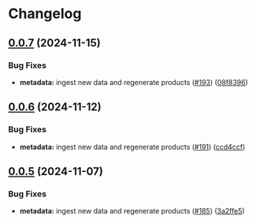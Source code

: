 # Changelog

## [0.0.7](https://github.com/launchdarkly/sdk-meta/compare/api-js/v0.0.6...api-js/v0.0.7) (2024-11-15)


### Bug Fixes

* **metadata:** ingest new data and regenerate products ([#193](https://github.com/launchdarkly/sdk-meta/issues/193)) ([08f8396](https://github.com/launchdarkly/sdk-meta/commit/08f8396fb114fcdaf0415f5b9b9f5db09c070a5f))

## [0.0.6](https://github.com/launchdarkly/sdk-meta/compare/api-js/v0.0.5...api-js/v0.0.6) (2024-11-12)


### Bug Fixes

* **metadata:** ingest new data and regenerate products ([#191](https://github.com/launchdarkly/sdk-meta/issues/191)) ([ccd4ccf](https://github.com/launchdarkly/sdk-meta/commit/ccd4ccf1c6108e3d0f0d9d0375f671f234d6f6b8))

## [0.0.5](https://github.com/launchdarkly/sdk-meta/compare/api-js-v0.0.4...api-js/v0.0.5) (2024-11-07)


### Bug Fixes

* **metadata:** ingest new data and regenerate products ([#185](https://github.com/launchdarkly/sdk-meta/issues/185)) ([3a2ffe5](https://github.com/launchdarkly/sdk-meta/commit/3a2ffe52c28265353560835f9749e6961c031b9f))
